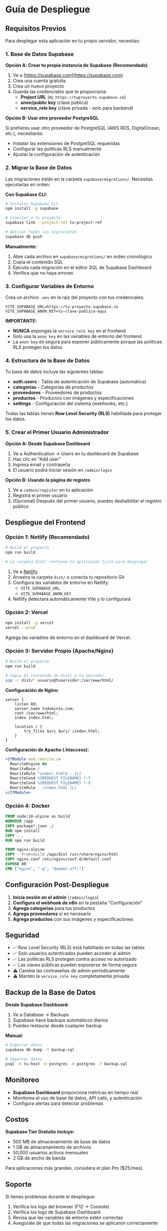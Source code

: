 # Guía de Despliegue

## Requisitos Previos

Para desplegar esta aplicación en tu propio servidor, necesitas:

### 1. Base de Datos Supabase

**Opción A: Crear tu propia instancia de Supabase (Recomendado)**

1. Ve a [https://supabase.com](https://supabase.com)
2. Crea una cuenta gratuita
3. Crea un nuevo proyecto
4. Guarda las credenciales que te proporciona:
   - **Project URL** (ej: `https://tuproyecto.supabase.co`)
   - **anon/public key** (clave pública)
   - **service_role key** (clave privada - solo para backend)

**Opción B: Usar otro proveedor PostgreSQL**

Si prefieres usar otro proveedor de PostgreSQL (AWS RDS, DigitalOcean, etc.), necesitarás:
- Instalar las extensiones de PostgreSQL requeridas
- Configurar las políticas RLS manualmente
- Ajustar la configuración de autenticación

### 2. Migrar la Base de Datos

Las migraciones están en la carpeta `supabase/migrations/`. Necesitas ejecutarlas en orden:

**Con Supabase CLI:**

```bash
# Instalar Supabase CLI
npm install -g supabase

# Conectar a tu proyecto
supabase link --project-ref tu-project-ref

# Aplicar todas las migraciones
supabase db push
```

**Manualmente:**

1. Abre cada archivo en `supabase/migrations/` en orden cronológico
2. Copia el contenido SQL
3. Ejecuta cada migración en el editor SQL de Supabase Dashboard
4. Verifica que no haya errores

### 3. Configurar Variables de Entorno

Crea un archivo `.env` en la raíz del proyecto con tus credenciales:

```env
VITE_SUPABASE_URL=https://tu-proyecto.supabase.co
VITE_SUPABASE_ANON_KEY=tu-clave-publica-aqui
```

**IMPORTANTE:**
- **NUNCA** expongas la `service_role key` en el frontend
- Solo usa la `anon key` en las variables de entorno del frontend
- La `anon key` es segura para exponer públicamente porque las políticas RLS protegen los datos

### 4. Estructura de la Base de Datos

Tu base de datos incluye las siguientes tablas:

- **auth.users** - Tabla de autenticación de Supabase (automática)
- **categorias** - Categorías de productos
- **proveedores** - Proveedores de productos
- **productos** - Productos con imágenes y especificaciones
- **settings** - Configuración del sistema (webhooks, etc.)

Todas las tablas tienen **Row Level Security (RLS)** habilitada para proteger los datos.

### 5. Crear el Primer Usuario Administrador

**Opción A: Desde Supabase Dashboard**

1. Ve a Authentication → Users en tu dashboard de Supabase
2. Haz clic en "Add user"
3. Ingresa email y contraseña
4. El usuario podrá iniciar sesión en `/admin/login`

**Opción B: Usando la página de registro**

1. Ve a `/admin/register` en tu aplicación
2. Registra el primer usuario
3. (Opcional) Después del primer usuario, puedes deshabilitar el registro público

## Despliegue del Frontend

### Opción 1: Netlify (Recomendado)

```bash
# Build el proyecto
npm run build

# La carpeta dist/ contiene tu aplicación lista para desplegar
```

1. Ve a [Netlify](https://netlify.com)
2. Arrastra la carpeta `dist/` o conecta tu repositorio Git
3. Configura las variables de entorno en Netlify:
   - `VITE_SUPABASE_URL`
   - `VITE_SUPABASE_ANON_KEY`
4. Netlify detectará automáticamente Vite y lo configurará

### Opción 2: Vercel

```bash
npm install -g vercel
vercel --prod
```

Agrega las variables de entorno en el dashboard de Vercel.

### Opción 3: Servidor Propio (Apache/Nginx)

```bash
# Build el proyecto
npm run build

# Copia el contenido de dist/ a tu servidor
scp -r dist/* usuario@tuservidor:/var/www/html/
```

**Configuración de Nginx:**

```nginx
server {
    listen 80;
    server_name tudominio.com;
    root /var/www/html;
    index index.html;

    location / {
        try_files $uri $uri/ /index.html;
    }
}
```

**Configuración de Apache (.htaccess):**

```apache
<IfModule mod_rewrite.c>
  RewriteEngine On
  RewriteBase /
  RewriteRule ^index\.html$ - [L]
  RewriteCond %{REQUEST_FILENAME} !-f
  RewriteCond %{REQUEST_FILENAME} !-d
  RewriteRule . /index.html [L]
</IfModule>
```

### Opción 4: Docker

```dockerfile
FROM node:18-alpine as build
WORKDIR /app
COPY package*.json ./
RUN npm install
COPY . .
RUN npm run build

FROM nginx:alpine
COPY --from=build /app/dist /usr/share/nginx/html
COPY nginx.conf /etc/nginx/conf.d/default.conf
EXPOSE 80
CMD ["nginx", "-g", "daemon off;"]
```

## Configuración Post-Despliegue

1. **Inicia sesión en el admin** (`/admin/login`)
2. **Configura el webhook de n8n** en la pestaña "Configuración"
3. **Agrega categorías** para tus productos
4. **Agrega proveedores** si es necesario
5. **Agrega productos** con sus imágenes y especificaciones

## Seguridad

- ✅ Row Level Security (RLS) está habilitado en todas las tablas
- ✅ Solo usuarios autenticados pueden acceder al admin
- ✅ Las políticas RLS protegen contra acceso no autorizado
- ✅ Las claves públicas pueden exponerse de forma segura
- ⚠️ Cambia las contraseñas de admin periódicamente
- ⚠️ Mantén la `service_role key` completamente privada

## Backup de la Base de Datos

**Desde Supabase Dashboard:**

1. Ve a Database → Backups
2. Supabase hace backups automáticos diarios
3. Puedes restaurar desde cualquier backup

**Manual:**

```bash
# Exportar datos
supabase db dump -f backup.sql

# Importar datos
psql -h tu-host -U postgres -d postgres -f backup.sql
```

## Monitoreo

- **Supabase Dashboard** proporciona métricas en tiempo real
- Monitorea el uso de base de datos, API calls, y autenticación
- Configura alertas para detectar problemas

## Costos

**Supabase Tier Gratuito incluye:**
- 500 MB de almacenamiento de base de datos
- 1 GB de almacenamiento de archivos
- 50,000 usuarios activos mensuales
- 2 GB de ancho de banda

Para aplicaciones más grandes, considera el plan Pro ($25/mes).

## Soporte

Si tienes problemas durante el despliegue:

1. Verifica los logs del browser (F12 → Console)
2. Verifica los logs de Supabase Dashboard
3. Revisa que las variables de entorno estén correctas
4. Asegúrate de que todas las migraciones se aplicaron correctamente
